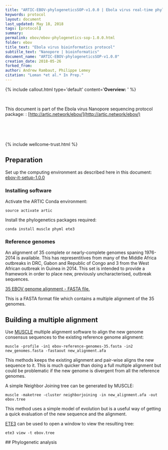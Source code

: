 ```yaml
---
title: "ARTIC-EBOV-phylogeneticsSOP-v1.0.0 | Ebola virus real-time phylogenetics"
keywords: protocol
layout: document
last_updated: May 18, 2018
tags: [protocol]
summary:
permalink: ebov/ebov-phylogenetics-sop-1.0.0.html
folder: ebov
title_text: "Ebola virus bioinformatics protocol"
subtitle_text: "Nanopore | bioinformatics"
document_name: "ARTIC-EBOV-phylogeneticsSOP-v1.0.0"
creation_date: 2018-05-26
forked_from: 
author: Andrew Rambaut, Philippe Lemey
citation: "Loman *et al.* In Prep."
---
```


{% include callout.html
type='default'
content='**Overview:** '
%}

<br />

This document is part of the Ebola virus Nanopore sequencing protocol package:
: [http://artic.network/ebov/](http://artic.network/ebov/)

<br /><br /><br />

{% include wellcome-trust.html %}

<div class="pagebreak"> </div>

## Preparation

Set up the computing environment as described here in this document: [ebov-it-setup-1.0.0](ebov-it-setup-1.0.0.html)

### Installing software

Activate the ARTIC Conda environment:

```
source activate artic
```

Install the phylogenetics packages required:

```
conda install muscle phyml ete3  
```

### Reference genomes

An alignment of 35 complete or nearly-complete genomes spaning 1976-2014 is available. This has representitives from many of the Middle Africa outbreaks in DRC, Gabon and Republic of Congo and 3 from the West African outbreak in Guinea in 2014. This set is intended to provide a framework in order to place new, previously uncharacterised, outbreak sequences.

[35 EBOV genome alignment - FASTA file.](https://github.com/artic-network/ebov/blob/master/reference_genomes/ebov-reference-genomes-35.fasta)

This is a FASTA format file which contains a multiple alignment of the 35 genomes. 

## Building a multiple alignment

<!--
Merge the EBOV genome reference sequence file with the new consensus sequence:

```
cat new_consensus.fasta ebov-reference-genomes-35.fasta > unaligned.fasta
```

Use [MUSCLE](http://www.drive5.com/muscle/) multiple alignment software to align the genomes:

```
muscle -in unaligned.fasta -fastaout aligned.afa -htmlout aligned.html
```

> **Note:** With many sequences this step may become quite slow. There are faster, more approximate ways of doing this - i.e., using MUSCLE's feature for adding a sequence to an existing alignment.
-->

Use [MUSCLE](http://www.drive5.com/muscle/) multiple alignment software to align the new genome consensus sequences to the existing reference genome alignment:

```
muscle -profile -in1 ebov-reference-genomes-35.fasta -in2 new_genomes.fasta -fastaout new_alignment.afa
```

This methods keeps the existing alignment and pair-wise aligns the new sequence to it. This is much quicker than doing a full multiple alignment but could be problematic if the new genome is divergent from all the reference genomes.  

A simple Neighbor Joining tree can be generated by MUSCLE:

```
muscle -maketree -cluster neighborjoining -in new_alignment.afa -out ebov.tree 
```

This method uses a simple model of evolution but is a useful way of getting a quick evaluation of the new sequence and the alignment.

[ETE3](http://etetoolkit.org/documentation/tools/) can be used to open a window to view the resulting tree:

```
ete3 view -t ebov.tree
```

<div class="pagebreak"> </div>
## Phylogenetic analysis

